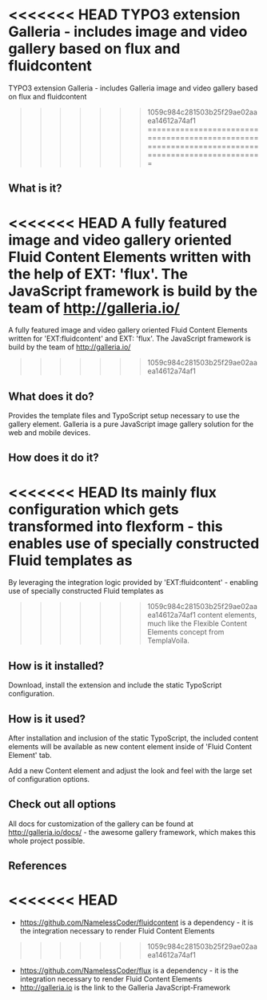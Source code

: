 <<<<<<< HEAD
TYPO3 extension Galleria - includes image and video gallery based on flux and fluidcontent
=======
TYPO3 extension Galleria - includes Galleria image and video gallery based on flux and fluidcontent
>>>>>>> 1059c984c281503b25f29ae02aaea14612a74af1
=================================================================================================

## What is it?

<<<<<<< HEAD
A fully featured image and video gallery oriented Fluid Content Elements written with the help of EXT: 'flux'. The JavaScript framework is build by the team of http://galleria.io/
=======
A fully featured image and video gallery oriented Fluid Content Elements written for 'EXT:fluidcontent' and EXT: 'flux'. The JavaScript framework is build by the team of http://galleria.io/
>>>>>>> 1059c984c281503b25f29ae02aaea14612a74af1

## What does it do?

Provides the template files and TypoScript setup necessary to use the gallery element. Galleria is a pure JavaScript image gallery solution for the web and mobile devices.

## How does it do it?

<<<<<<< HEAD
Its mainly flux configuration which gets transformed into flexform - this enables use of specially constructed Fluid templates as
=======
By leveraging the integration logic provided by 'EXT:fluidcontent' - enabling use of specially constructed Fluid templates as
>>>>>>> 1059c984c281503b25f29ae02aaea14612a74af1
content elements, much like the Flexible Content Elements concept from TemplaVoila.

## How is it installed?

Download, install the extension and include the static TypoScript configuration.

## How is it used?

After installation and inclusion of the static TypoScript, the included content elements will be available as new content element
inside of 'Fluid Content Element' tab.

Add a new Content element and adjust the look and feel with the large set of configuration options.

## Check out all options

All docs for customization of the gallery can be found at http://galleria.io/docs/ - the awesome gallery framework, which makes this whole project possible.

## References

<<<<<<< HEAD
=======
* https://github.com/NamelessCoder/fluidcontent is a dependency - it is the integration necessary to render Fluid Content Elements
>>>>>>> 1059c984c281503b25f29ae02aaea14612a74af1
* https://github.com/NamelessCoder/flux is a dependency - it is the integration necessary to render Fluid Content Elements
* http://galleria.io is the link to the Galleria JavaScript-Framework

